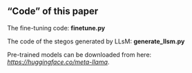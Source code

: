 ## “Code” of this paper

The fine-tuning code: **finetune.py**

The code of the stegos generated by LLsM: **generate_llsm.py**

Pre-trained models can be downloaded from here: *https://huggingface.co/meta-llama*. 

